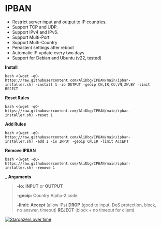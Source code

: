 # IPBAN

- Restrict server input and output to IP countries.
- Support TCP and UDP.
- Support IPv4 and IPv6.
- Support Multi-Port
- Support Multi-Country
- Persistent settings after reboot
- Automatic IP update every two days
- Support for Debian and Ubuntu (v22, tested)

**Install**
```
bash <(wget -qO- https://raw.githubusercontent.com/AliDbg/IPBAN/main/ipban-installer.sh) -install 1 -io OUTPUT -geoip CN,IR,CU,VN,ZW,BY -limit REJECT
```

**Reset Rules**
```
bash <(wget -qO- https://raw.githubusercontent.com/AliDbg/IPBAN/main/ipban-installer.sh) -reset 1
```

**Add Rules**
```
bash <(wget -qO- https://raw.githubusercontent.com/AliDbg/IPBAN/main/ipban-installer.sh) -add 1 -io INPUT -geoip CN,IR -limit ACCEPT
```

**Remove IPBAN**
```
bash <(wget -qO- https://raw.githubusercontent.com/AliDbg/IPBAN/main/ipban-installer.sh) -remove 1
```
_
**Arguments**
>
> **-io:** **INPUT** or **OUTPUT**
>
> **-geoip:** Country	Alpha-2 code
>
> **-limit:**  **Accept** (allow IPs) **DROP** (good to input, DoS protection, block, no answer, timeout) **REJECT** (block + no timeout for client)

[![Stargazers over time](https://starchart.cc/AliDbg/IPBAN.svg)](https://starchart.cc/AliDbg/IPBAN)
